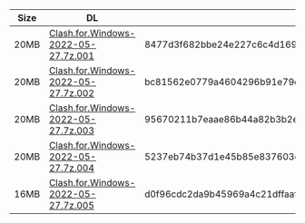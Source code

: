 |    Size   |     DL  | sha512sum |
|  ---  |  ---  |  ---  |
| 20MB | [Clash.for.Windows-2022-05-27.7z.001](https://cdn.jsdelivr.net/gh/appleians/cfw_intel@main/Clash.for.Windows-2022-05-27.7z.001) | 8477d3f682bbe24e227c6c4d169dfdb28e82af2418ae73b80c5c175de3ff79b862106112e9b1b0c242bed2cec45afb564b252b120418e04816be3a0fd50a9d46 |
| 20MB | [Clash.for.Windows-2022-05-27.7z.002](https://cdn.jsdelivr.net/gh/appleians/cfw_intel@main/Clash.for.Windows-2022-05-27.7z.002) | bc81562e0779a4604296b91e79e6583816e11cbfacce9f854096d7fff790d2076b9dc98f7f8bad2c4bd753be1464f9b8c339e5790dfaddb7477a0b089cac8582 |
| 20MB | [Clash.for.Windows-2022-05-27.7z.003](https://cdn.jsdelivr.net/gh/appleians/cfw_intel@main/Clash.for.Windows-2022-05-27.7z.003) | 95670211b7eaae86b44a82b3b2e59447af89418335d047ed00d116039b9c02f2949cc262d9ec1a597901c21d4d072e72af88f97be37e0f3cf9226115e3877355 |
| 20MB | [Clash.for.Windows-2022-05-27.7z.004](https://cdn.jsdelivr.net/gh/appleians/cfw_intel@main/Clash.for.Windows-2022-05-27.7z.004) | 5237eb74b37d1e45b85e837603c21a1a39045be552cded9a7995e2e3df58da24bba1fb1d8776ae26646d7025f78170ccf035f1ceb3932269e7af1c54ec5c6ad1 |
| 16MB | [Clash.for.Windows-2022-05-27.7z.005](https://cdn.jsdelivr.net/gh/appleians/cfw_intel@main/Clash.for.Windows-2022-05-27.7z.005) | d0f96cdc2da9b45969a4c21dffaafe433587436245a6b746073cf20c18555067ca9f659fbf0285b8d7c81ed1a65b5e1c78c00614b5c1d487f8560c31bd71e48e |
